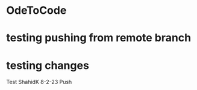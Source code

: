 # OdeToCode


testing pushing from remote branch
=======
# testing changes

Test ShahidK 8-2-23 Push

